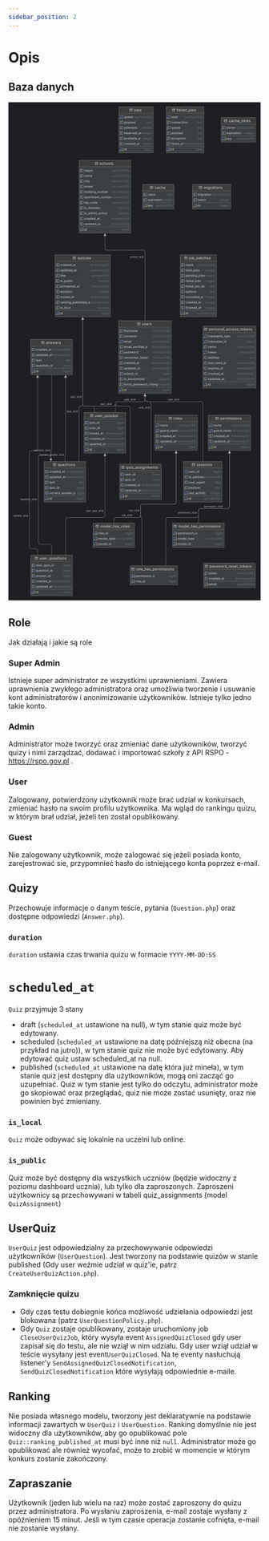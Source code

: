 ```yaml
---
sidebar_position: 2
---
```


# Opis

## Baza danych
![database](./assets/database.png)

## Role 
Jak działają i jakie są role
### Super Admin
Istnieje super administrator ze wszystkimi uprawnieniami. Zawiera uprawnienia zwykłego administratora oraz umożliwia tworzenie i usuwanie kont administratorów i anonimizowanie użytkowników. Istnieje tylko jedno takie konto.

### Admin
Administrator może tworzyć oraz zmieniać dane użytkowników, tworzyć quizy i nimi zarządzać, dodawać i importować szkoły z API RSPO - https://rspo.gov.pl .

### User
Zalogowany, potwierdzony użytkownik może brać udział w konkursach, zmieniać hasło na swoim profilu użytkownika. Ma wgląd do rankingu quizu, w którym brał udział, jeżeli ten został opublikowany. 

### Guest
Nie zalogowany użytkownik, może zalogować się jeżeli posiada konto, zarejestrować sie, przypomnieć hasło do istniejącego konta poprzez e-mail.

## Quizy
Przechowuje informacje o danym teście, pytania (`Question.php`) oraz dostępne odpowiedzi (`Answer.php`).

### `duration`
`duration` ustawia czas trwania quizu w formacie `YYYY-MM-DD:SS`
# `scheduled_at`
`Quiz` przyjmuje 3 stany
- draft (`scheduled_at` ustawione na null), w tym stanie quiz może być edytowany.
- scheduled (`scheduled_at` ustawione na datę późniejszą niż obecna (na przykład na jutro)), w tym stanie quiz nie może być edytowany. Aby edytować quiz ustaw scheduled_at na null.
- published (`scheduled_at` ustawione na datę która już mineła), w tym stanie quiz jest dostępny dla użytkowników, mogą oni zacząć go uzupełniać. Quiz w tym stanie jest tylko do odczytu, administrator może go skopiować oraz przeglądać, quiz nie może zostać usunięty, oraz nie powinien być zmieniany.

### `is_local`
`Quiz` może odbywać się lokalnie na uczelni lub online. 

### `is_public`
Quiz może być dostępny dla wszystkich uczniów (będzie widoczny z poziomu dashboard ucznia), lub tylko dla zaproszonych. Zaproszeni użytkownicy są przechowywani w tabeli quiz_assignments (model `QuizAssignment`)

## UserQuiz
`UserQuiz` jest odpowiedzialny za przechowywanie odpowiedzi użytkowników (`UserQuestion`). Jest tworzony na podstawie quizów w stanie published (Gdy user weźmie udział w quiz'ie, patrz `CreateUserQuizAction.php`).


### Zamknięcie quizu
- Gdy czas testu dobiegnie końca możliwość udzielania odpowiedzi jest blokowana (patrz `UserQuestionPolicy.php`).
- Gdy `Quiz` zostaje opublikowany, zostaje uruchomiony job `CloseUserQuizJob`, który wysyła event `AssignedQuizClosed` gdy user zapisał się do testu, ale nie wziął w nim udziału. Gdy user wziął udział w teście wysyłany jest event`UserQuizClosed`. Na te eventy nasłuchują listener'y `SendAssignedQuizClosedNotification`, `SendQuizClosedNotification` które wysyłają odpowiednie e-maile.

## Ranking
Nie posiada własnego modelu, tworzony jest deklaratywnie na podstawie informacji zawartych w `UserQuiz` i `UserQuestion`. Ranking domyślnie nie jest widoczny dla użytkowników, aby go opublikować pole `Quiz::ranking_published_at` musi być inne niż `null`.
Administrator może go opublikować ale również wycofać, może to zrobić w momencie w którym konkurs zostanie zakończony.

## Zapraszanie
Użytkownik (jeden lub wielu na raz) może zostać zaproszony do quizu przez administratora.
Po wysłaniu zaproszenia, e-mail zostaje wysłany z opóźnieniem 15 minut.
Jeśli w tym czasie operacja zostanie cofnięta, e-mail nie zostanie wysłany.
